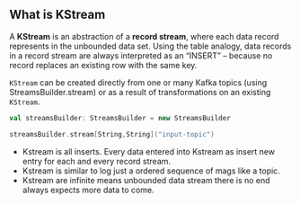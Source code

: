 ## What is KStream
A **KStream** is an abstraction of a **record stream**, where each data record represents in the unbounded data set. Using the table analogy, data records in a record stream are always interpreted as an “INSERT” – because no record replaces an existing row with the same key.

`KStream` can be created directly from one or many Kafka topics (using StreamsBuilder.stream) or as a result of transformations on an existing `KStream`.

```scala
val streamsBuilder: StreamsBuilder = new StreamsBuilder

streamsBuilder.stream[String,String]("input-topic")
```

 - Kstream is all inserts. Every data entered into Kstream as insert new
   entry for each and every record stream.
 - Kstream is similar to log just a ordered sequence of mags like a
   topic.
 - Kstream are infinite means unbounded data stream there is no end always expects more data to come.
 
 
   
   

<!--stackedit_data:
eyJoaXN0b3J5IjpbNDgyNzYzMjAsMTE4MTMxNjQxLC0xOTI3Mj
U3ODcwLDE2MTExMDQxMDUsLTExNDMxNzYwNjYsMTc1MjMzMDk1
NSwtMTM0ODQ4NDg0OSwtMTkyMjAxMDkxNCw0OTA4NjA2NTYsNz
YxOTM4MTcyLC02MjY0NjAwMDQsMTMwMTMyMjQ0MiwtMTY5Mjc2
NzcwLC04NTI4NjE3NDcsMTMyMjYyMTMzMCwxMzYwNDM0MjUsMT
AxNTgxMzUzNCwyMDU2NzA2MTA1LDE5NjY4MTM1NzgsLTYwOTA3
NDI1OF19
-->
